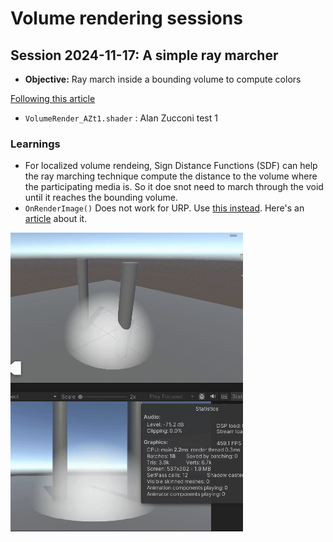 # Volume rendering sessions

## Session 2024-11-17: A simple ray marcher
- **Objective:** Ray march inside a bounding volume to compute colors

[Following this article](https://www.alanzucconi.com/2016/07/01/volumetric-rendering/)

- `VolumeRender_AZt1.shader` : Alan Zucconi test 1
### Learnings
- For localized volume rendeing, Sign Distance Functions (SDF)  can help the ray marching technique compute the distance to the volume where the participating media is. So it doe snot need to march through the void until it reaches the bounding volume.
- `OnRenderImage()` Does not work for URP. Use [this instead](https://docs.unity3d.com/Packages/com.unity.render-pipelines.universal@17.0/api/UnityEngine.Rendering.Universal.ScriptableRenderPass.html). Here's an [article](https://www.cyanilux.com/tutorials/custom-renderer-features/) about it.

![alt text](Assets/Art/Images/smoke_dome.gif)